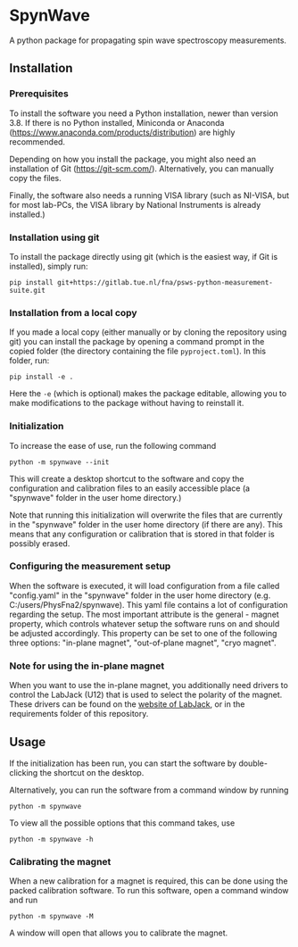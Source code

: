 # SpynWave
A python package for propagating spin wave spectroscopy measurements.

## Installation
### Prerequisites
To install the software you need a Python installation, newer than version 3.8.
If there is no Python installed, Miniconda or Anaconda (https://www.anaconda.com/products/distribution) are highly recommended.

Depending on how you install the package, you might also need an installation of Git (https://git-scm.com/).
Alternatively, you can manually copy the files.

Finally, the software also needs a running VISA library (such as NI-VISA, but for most lab-PCs, the VISA library by National Instruments is already installed.)

### Installation using git
To install the package directly using git (which is the easiest way, if Git is installed), simply run:
```commandline
pip install git+https://gitlab.tue.nl/fna/psws-python-measurement-suite.git
```

### Installation from a local copy
If you made a local copy (either manually or by cloning the repository using git) you can install the package by opening a command prompt in the copied folder (the directory containing the file `pyproject.toml`).
In this folder, run:
```commandline
pip install -e .
```
Here the `-e` (which is optional) makes the package editable, allowing you to make modifications to the package without having to reinstall it.

### Initialization
To increase the ease of use, run the following command
```commandline
python -m spynwave --init
```
This will create a desktop shortcut to the software and copy the configuration and calibration files to an easily accessible place (a "spynwave" folder in the user home directory.)

Note that running this initialization will overwrite the files that are currently in the "spynwave" folder in the user home directory (if there are any).
This means that any configuration or calibration that is stored in that folder is possibly erased.

### Configuring the measurement setup
When the software is executed, it will load configuration from a file called "config.yaml" in the "spynwave" folder in the user home directory (e.g. C:/users/PhysFna2/spynwave).
This yaml file contains a lot of configuration regarding the setup.
The most important attribute is the general - magnet property, which controls whatever setup the software runs on and should be adjusted accordingly.
This property can be set to one of the following three options: "in-plane magnet", "out-of-plane magnet", "cryo magnet".

### Note for using the in-plane magnet
When you want to use the in-plane magnet, you additionally need drivers to control the LabJack (U12) that is used to select the polarity of the magnet.
These drivers can be found on the [website of LabJack](https://labjack.com/pages/support?doc=/software-driver/installer-downloads/u12-software-installer-u12/), or in the requirements folder of this repository.

## Usage
If the initialization has been run, you can start the software by double-clicking the shortcut on the desktop.

Alternatively, you can run the software from a command window by running
```commandline
python -m spynwave
```

To view all the possible options that this command takes, use
```commandline
python -m spynwave -h
```

### Calibrating the magnet
When a new calibration for a magnet is required, this can be done using the packed calibration software.
To run this software, open a command window and run
```commandline
python -m spynwave -M
```

A window will open that allows you to calibrate the magnet.
